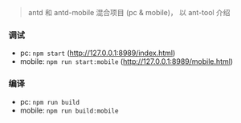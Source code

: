 > antd 和 antd-mobile 混合项目 (pc & mobile)， 以 ant-tool 介绍

### 调试

- pc: `npm start` (http://127.0.0.1:8989/index.html)
- mobile: `npm run start:mobile` (http://127.0.0.1:8989/mobile.html)

### 编译

- pc: `npm run build`
- mobile: `npm run build:mobile`
